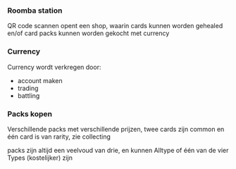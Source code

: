 ### Roomba station
QR code scannen opent een shop, waarin cards kunnen worden gehealed en/of card packs kunnen worden gekocht met currency

### Currency
Currency wordt verkregen door:
- account maken
- trading
- battling

### Packs kopen
Verschillende packs met verschillende prijzen,
twee cards zijn common en één card is van rarity, zie collecting

packs zijn altijd een veelvoud van drie, en kunnen Alltype of één van de vier Types (kostelijker) zijn